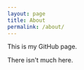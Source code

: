 ```yaml
---
layout: page
title: About
permalink: /about/
---
```


This is my GitHub page.

There isn't much here.

